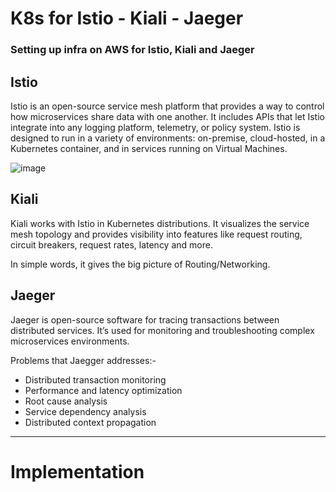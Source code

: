 # K8s for Istio - Kiali - Jaeger

### Setting up infra on AWS for Istio, Kiali and Jaeger 

## Istio

Istio is an open-source service mesh platform that provides a way to control how microservices share data with one another. It includes APIs that let Istio integrate into any logging platform, telemetry, or policy system. Istio is designed to run in a variety of environments: on-premise, cloud-hosted, in a Kubernetes container, and in services running on Virtual Machines.

![image](https://github.com/Pavan-1997/K8s_Istio_Kiali_Jaeger/assets/32020205/7b068efa-a8ae-47b6-aa51-9499ec1b1cda)

## Kiali

Kiali works with Istio in Kubernetes distributions. It visualizes the service mesh topology and provides visibility into features like request routing, circuit breakers, request rates, latency and more.

In simple words, it gives the big picture of Routing/Networking.


## Jaeger

Jaeger is open-source software for tracing transactions between distributed services. It’s used for monitoring and troubleshooting complex microservices environments.

Problems that Jaegger addresses:-

- Distributed transaction monitoring
- Performance and latency optimization
- Root cause analysis
- Service dependency analysis
- Distributed context propagation

---
# Implementation
